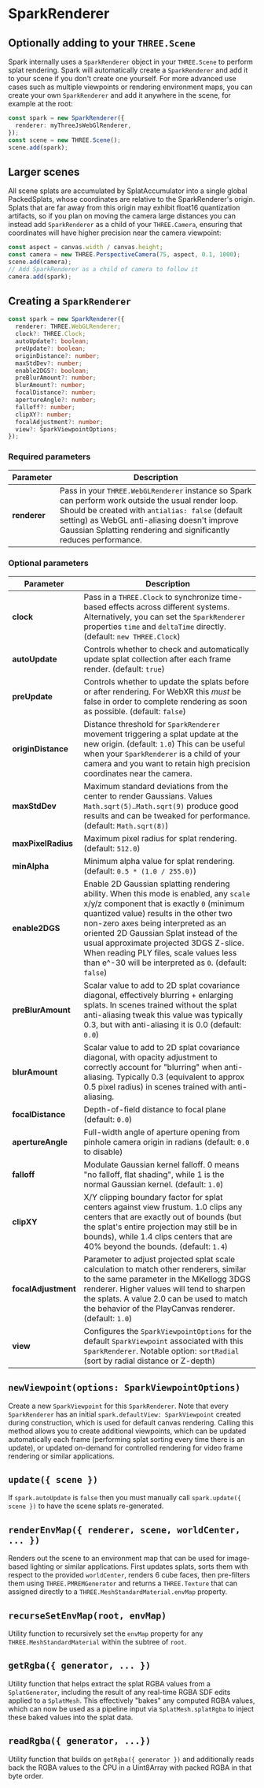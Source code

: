 # SparkRenderer

## Optionally adding to your `THREE.Scene`

Spark internally uses a `SparkRenderer` object in your `THREE.Scene` to perform splat rendering. Spark will automatically create a `SparkRenderer` and add it to your scene if you don't create one yourself. For more advanced use cases such as multiple viewpoints or rendering environment maps, you can create your own `SparkRenderer` and add it anywhere in the scene, for example at the root:
```typescript
const spark = new SparkRenderer({
  renderer: myThreeJsWebGlRenderer,
});
const scene = new THREE.Scene();
scene.add(spark);
```

## Larger scenes

All scene splats are accumulated by SplatAccumulator into a single global PackedSplats, whose coordinates are relative to the SparkRenderer's origin. Splats that are far away from this origin may exhibit float16 quantization artifacts, so if you plan on moving the camera large distances you can instead add `SparkRenderer` as a child of your `THREE.Camera`, ensuring that coordinates will have higher precision near the camera viewpoint:
```javascript
const aspect = canvas.width / canvas.height;
const camera = new THREE.PerspectiveCamera(75, aspect, 0.1, 1000);
scene.add(camera);
// Add SparkRenderer as a child of camera to follow it
camera.add(spark);
```

## Creating a `SparkRenderer`

```typescript
const spark = new SparkRenderer({
  renderer: THREE.WebGLRenderer;
  clock?: THREE.Clock;
  autoUpdate?: boolean;
  preUpdate?: boolean;
  originDistance?: number;
  maxStdDev?: number;
  enable2DGS?: boolean;
  preBlurAmount?: number;
  blurAmount?: number;
  focalDistance?: number;
  apertureAngle?: number;
  falloff?: number;
  clipXY?: number;
  focalAdjustment?: number;
  view?: SparkViewpointOptions;
});
```
### Required parameters
| **Parameter** | Description |
| ------------- | ----------- |
| **renderer**  | Pass in your `THREE.WebGLRenderer` instance so Spark can perform work outside the usual render loop. Should be created with `antialias: false` (default setting) as WebGL anti-aliasing doesn't improve Gaussian Splatting rendering and significantly reduces performance.

### Optional parameters

| **Parameter**     | Description |
| ----------------- | ----------- |
| **clock**         | Pass in a `THREE.Clock` to synchronize time-based effects across different systems. Alternatively, you can set the `SparkRenderer` properties `time` and `deltaTime` directly. (default: `new THREE.Clock`)
| **autoUpdate**    | Controls whether to check and automatically update splat collection after each frame render. (default: `true`)
| **preUpdate**     | Controls whether to update the splats before or after rendering. For WebXR this *must* be false in order to complete rendering as soon as possible. (default: `false`)
| **originDistance** | Distance threshold for `SparkRenderer` movement triggering a splat update at the new origin. (default: `1.0`) This can be useful when your `SparkRenderer` is a child of your camera and you want to retain high precision coordinates near the camera.
| **maxStdDev**     | Maximum standard deviations from the center to render Gaussians. Values `Math.sqrt(5)`..`Math.sqrt(9)` produce good results and can be tweaked for performance. (default: `Math.sqrt(8)`)
| **maxPixelRadius** | Maximum pixel radius for splat rendering. (default: `512.0`)
| **minAlpha**      | Minimum alpha value for splat rendering. (default: `0.5 * (1.0 / 255.0)`)
| **enable2DGS**    | Enable 2D Gaussian splatting rendering ability. When this mode is enabled, any `scale` x/y/z component that is exactly `0` (minimum quantized value) results in the other two non-zero axes being interpreted as an oriented 2D Gaussian Splat instead of the usual approximate projected 3DGS Z-slice. When reading PLY files, scale values less than e^-30 will be interpreted as `0`. (default: `false`)
| **preBlurAmount** | Scalar value to add to 2D splat covariance diagonal, effectively blurring + enlarging splats. In scenes trained without the splat anti-aliasing tweak this value was typically 0.3, but with anti-aliasing it is 0.0 (default: `0.0`)
| **blurAmount**    | Scalar value to add to 2D splat covariance diagonal, with opacity adjustment to correctly account for "blurring" when anti-aliasing. Typically 0.3 (equivalent to approx 0.5 pixel radius) in scenes trained with anti-aliasing.
| **focalDistance** | Depth-of-field distance to focal plane (default: `0.0`)
| **apertureAngle** | Full-width angle of aperture opening from pinhole camera origin in radians (default: `0.0` to disable)
| **falloff**       | Modulate Gaussian kernel falloff. 0 means "no falloff, flat shading", while 1 is the normal Gaussian kernel. (default: `1.0`)
| **clipXY**        | X/Y clipping boundary factor for splat centers against view frustum. 1.0 clips any centers that are exactly out of bounds (but the splat's entire projection may still be in bounds), while 1.4 clips centers that are 40% beyond the bounds. (default: `1.4`)
| **focalAdjustment** | Parameter to adjust projected splat scale calculation to match other renderers, similar to the same parameter in the MKellogg 3DGS renderer. Higher values will tend to sharpen the splats. A value 2.0 can be used to match the behavior of the PlayCanvas renderer.  (default: `1.0`)
| **view**          | Configures the `SparkViewpointOptions` for the default `SparkViewpoint` associated with this `SparkRenderer`. Notable option: `sortRadial` (sort by radial distance or Z-depth)

## `newViewpoint(options: SparkViewpointOptions)`

Create a new `SparkViewpoint` for this `SparkRenderer`. Note that every `SparkRenderer` has an initial `spark.defaultView: SparkViewpoint` created during construction, which is used for default canvas rendering. Calling this method allows you to create additional viewpoints, which can be updated automatically each frame (performing splat sorting every time there is an update), or updated on-demand for controlled rendering for video frame rendering or similar applications.

## `update({ scene })`

If `spark.autoUpdate` is `false` then you must manually call `spark.update({ scene })` to have the scene splats re-generated.

## `renderEnvMap({ renderer, scene, worldCenter, ... })`

Renders out the scene to an environment map that can be used for image-based lighting or similar applications. First updates splats, sorts them with respect to the provided `worldCenter`, renders 6 cube faces, then pre-filters them using `THREE.PMREMGenerator` and returns a `THREE.Texture` that can assigned directly to a `THREE.MeshStandardMaterial.envMap` property.

## `recurseSetEnvMap(root, envMap)`

Utility function to recursively set the `envMap` property for any `THREE.MeshStandardMaterial` within the subtree of `root`.

## `getRgba({ generator, ... })`

Utility function that helps extract the splat RGBA values from a `SplatGenerator`, including the result of any real-time RGBA SDF edits applied to a `SplatMesh`. This effectively "bakes" any computed RGBA values, which can now be used as a pipeline input via `SplatMesh.splatRgba` to inject these baked values into the splat data.

## `readRgba({ generator, ...})`

Utility function that builds on `getRgba({ generator })` and additionally reads back the RGBA values to the CPU in a Uint8Array with packed RGBA in that byte order.
